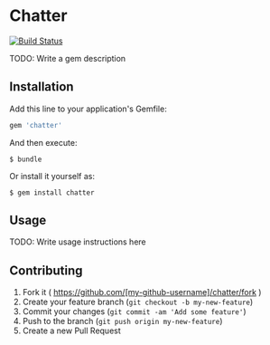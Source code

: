 # Chatter
[![Build Status](https://travis-ci.org/kwando/chatter.svg)](https://travis-ci.org/kwando/chatter)

TODO: Write a gem description

## Installation

Add this line to your application's Gemfile:

```ruby
gem 'chatter'
```

And then execute:

    $ bundle

Or install it yourself as:

    $ gem install chatter

## Usage

TODO: Write usage instructions here

## Contributing

1. Fork it ( https://github.com/[my-github-username]/chatter/fork )
2. Create your feature branch (`git checkout -b my-new-feature`)
3. Commit your changes (`git commit -am 'Add some feature'`)
4. Push to the branch (`git push origin my-new-feature`)
5. Create a new Pull Request
